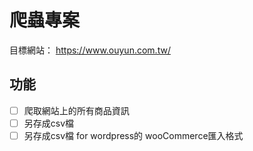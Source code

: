 # 爬蟲專案
目標網站： https://www.ouyun.com.tw/

## 功能
- [ ] 爬取網站上的所有商品資訊
- [ ] 另存成csv檔
- [ ] 另存成csv檔 for wordpress的 wooCommerce匯入格式